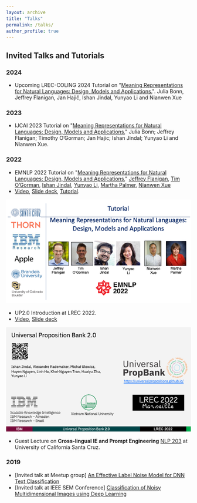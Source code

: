 ```yaml
---
layout: archive
title: "Talks"
permalink: /talks/
author_profile: true
---
```


## Invited Talks and Tutorials 


### 2024


- Upcoming LREC-COLING 2024 Tutorial on "[Meaning Representations for Natural Languages: Design, Models and Applications.](https://lrec-coling-2024.org/tutorials/)". Julia Bonn, Jeffrey Flanigan, Jan Hajič, Ishan Jindal, Yunyao Li and Nianwen Xue


### 2023


- IJCAI 2023 Tutorial on "[Meaning Representations for Natural Languages: Design, Models and Applications.](https://ijcai-23.org/tutorials/)" Julia Bonn; Jeffrey Flanigan; Timothy O’Gorman; Jan Hajic; Ishan Jindal; Yunyao Li and Nianwen Xue.
 


### 2022


- EMNLP 2022 Tutorial on "[Meaning Representations for Natural Languages: Design, Models and Applications.](https://aclanthology.org/2022.emnlp-tutorials.1/)" [Jeffrey Flanigan](https://jflanigan.github.io/), [Tim O’Gorman](https://timjogorman.github.io/), [Ishan Jindal](https://ijindal.github.io/), [Yunyao Li](https://yunyaoli.github.io/),  [Martha Palmer](https://www.colorado.edu/faculty/palmer-martha), [Nianwen Xue](https://www.cs.brandeis.edu/~xuen/)
- [Video](https://underline.io/events/342/posters/12864/poster/67463-meaning-representations-for-natural-languages-design-models-and-applications), [Slide deck](https://drive.google.com/file/d/1LS6q5VRsERD7nWX4vlQVmoz0ksfAWPL7/view?usp=sharing), [Tutorial](https://2022.emnlp.org/program/tutorials/).

 
<p align="center">
   <img src="../files/2020_EMNLP_T1_Meaning_Representations_for_Natural_Languages.png" alt="[emnlpT1]"/>
</p>

- UP2.0 Introduction at LREC 2022. 
- [Video](https://s3.eu-west-2.wasabisys.com/lrec2022/sessions/1089.mp4), [Slide deck](https://github.com/UniversalPropositions/universalpropositions.github.io/blob/main/pdf/2022_06_20_UP2.0.pdf)

<p align="center">
   <img src="../files/2022_06_20_UP2.0.png" alt="[up20]"/>
</p>

- Guest Lecture on **Cross-lingual IE and Prompt Engineering** [NLP 203](https://nlp203-spring22-50.courses.soe.ucsc.edu/) at University of California Santa Cruz.


### 2019
- [Invited talk at Meetup group] [An Effective Label Noise Model for DNN Text Classification](https://www.meetup.com/Ann-Arbor-Detroit-NLPers-A2D-NLP/events/261618219/)
- [Invited talk at IEEE SEM Conference] [Classification of Noisy Multidimensional Images using Deep Learning](https://events.vtools.ieee.org/m/191793)

